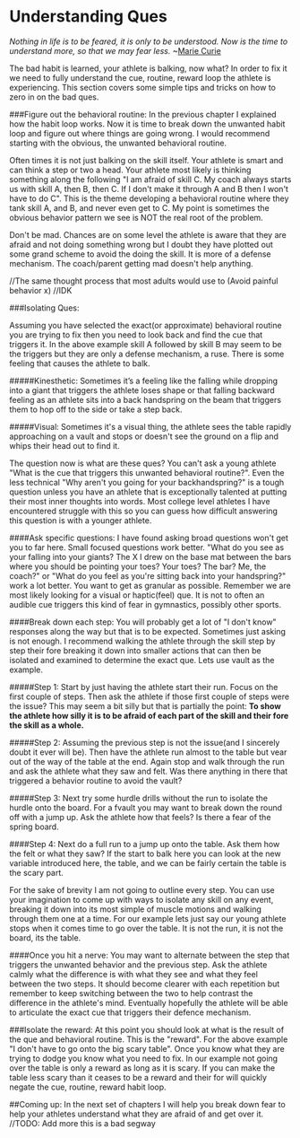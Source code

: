 # Understanding Ques
_Nothing in life is to be feared, it is only to be understood. Now is the time to understand more, so that we may fear less._
~[Marie Curie](http://www.brainyquote.com/quotes/quotes/m/mariecurie389010.html?src=t_understand)


The bad habit is learned, your athlete is balking, now what? In order to fix it we need to fully understand the cue, routine, reward loop the athlete is experiencing. This section covers some simple tips and tricks on how to zero in on the bad ques. 

###Figure out the behavioral routine:
In the previous chapter I explained how the habit loop works. Now it is time to break down the unwanted habit loop and figure out where things are going wrong. I would recommend starting with the obvious, the unwanted behavioral routine. 

Often times it is not just balking on the skill itself. Your athlete is smart and can think a step or two a head. Your athlete most likely is thinking something along the following "I am afraid of skill C. My coach always starts us with skill A, then B, then C. If I don't make it through A and B then I won't have to do C". This is the theme developing a behavioral routine where they tank skill A, and B, and never even get to C. My point is sometimes the obvious behavior pattern we see is NOT the real root of the problem. 

Don't be mad. Chances are on some level the athlete is aware that they are afraid and not doing something wrong but I doubt they have plotted out some grand scheme to avoid the doing the skill. It is more of a defense mechanism. The coach/parent getting mad doesn't help anything.


//The same thought process that most adults would use to (Avoid painful behavior x) //IDK

###Isolating Ques:

Assuming you have selected the exact(or approximate) behavioral routine you are trying to fix then you need to look back and find the cue that triggers it. In the above example skill A followed by skill B may seem to be the triggers but they are only a defense mechanism, a ruse. There is some feeling that causes the athlete to balk.



#####Kinesthetic:
Sometimes it’s a feeling like the falling while dropping into a giant that triggers the athlete loses shape or that falling backward feeling as an athlete sits into a back handspring on the beam that triggers them to hop off to the side or take a step back. 

#####Visual: 
Sometimes it's a visual thing, the athlete sees the table rapidly approaching on a vault and stops or doesn't see the ground on a flip and whips their head out to find it.




The question now is what are these ques? You can't ask a young athlete "What is the cue that triggers this unwanted behavioral routine?". Even the less technical "Why aren't you going for your backhandspring?" is a tough question unless you have an athlete that is exceptionally talented at putting their most inner thoughts into words. Most college level athletes I have encountered struggle with this so you can guess how difficult answering this question is with a younger athlete.

####Ask specific questions:
I have found asking broad questions won't get you to far here. Small focused questions work better. "What do you see as your falling into your giants? The X I drew on the base mat between the bars where you should be pointing your toes? Your toes? The bar? Me, the coach?" or "What do you feel as you're sitting back into your handspring?" work a lot better. You want to get as granular as possible. Remember we are most likely looking for a visual or haptic(feel) que. It is not to often an audible cue triggers this kind of fear in gymnastics, possibly other sports. 



####Break down each step:
You will probably get a lot of "I don't know" responses along the way but that is to be expected. Sometimes just asking is not enough. I recommend walking the athlete through the skill step by step their fore breaking it down into smaller actions that can then be isolated and examined to determine the exact que. Lets use vault as the example. 

#####Step 1:
Start by just having the athlete start their run. Focus on the first couple of steps. Then ask the athlete if those first couple of steps were the issue? 
This may seem a bit silly but that is partially the point: **To show the athlete how silly it is to be afraid of each part of the skill and their fore the skill as a whole.**


#####Step 2:
Assuming the previous step is not the issue(and I sincerely doubt it ever will be). Then have the athlete run almost to the table but vear out of the way of the table at the end. Again stop and walk through the run and ask the athlete what they saw and felt. Was there anything in there that triggered a behavior routine to avoid the vault?

#####Step 3:
Next try some hurdle drills without the run to isolate the hurdle onto the board. For a fvault you may want to break down the round off with a jump up. Ask the athlete how that feels? Is there a fear of the spring board. 


####Step 4:
Next do a full run to a jump up onto the table. Ask them how the felt or what they saw? If the start to balk here you can look at the new variable introduced here, the table, and we can be fairly certain the table is the scary part. 


For the sake of brevity I am not going to outline every step. You can use your imagination to come up with ways to isolate any skill on any event, breaking it down into its most simple of muscle motions and walking through them one at a time.  For our example lets just say our young athlete stops when it comes time to go over the table. It is not the run, it is not the board, its the table. 

####Once you hit a nerve:
You may want to alternate between the step that triggers the unwanted behavior and the previous step. Ask the athlete calmly what the difference is with what they see and what they feel between the two steps. It should become clearer with each repetition but remember to keep switching between the two to help contrast the difference in the athlete's mind. Eventually hopefully the athlete will be able to articulate the exact cue that triggers their defence mechanism.


###Isolate the reward:
At this point you should look at what is the result of the que and behavioral routine. This is the "reward". For the above example "I don't have to go onto the big scary table". Once you know what they are trying to dodge you know what you need to fix. In our example not going over the table is only a reward as long as it is scary. If you can make the table less scary than it ceases to be a reward and their for will quickly negate the cue, routine, reward habit loop.

##Coming up:
In the next set of chapters I will help you break down fear to help your athletes understand what they are afraid of and get over it. //TODO: Add more this is a bad segway







